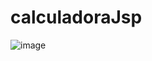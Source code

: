 # calculadoraJsp
![image](https://github.com/rauanoliveira/calculadoraJsp/assets/126613496/e309c75b-a90e-4889-a041-f71288ff9c02)
